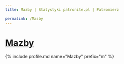 ```yaml
---
title: Mazby | Statystyki patronite.pl | Patromierz

permalink: /Mazby
---
```


# [Mazby](https://patronite.pl/Mazby)

{% include profile.md name="Mazby" prefix="m" %}
